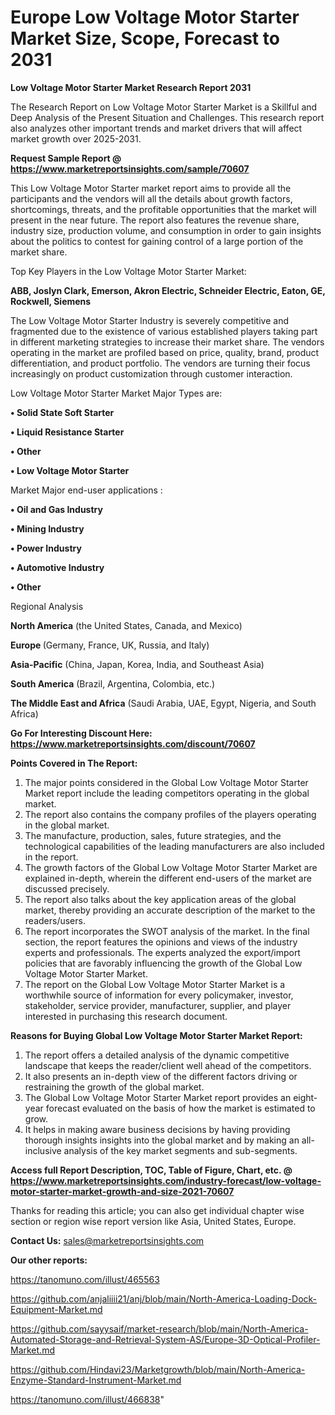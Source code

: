# Europe Low Voltage Motor Starter Market Size, Scope, Forecast to 2031

<strong>Low Voltage Motor Starter Market Research Report 2031</strong>

The Research Report on Low Voltage Motor Starter Market is a Skillful and Deep Analysis of the Present Situation and Challenges. This research report also analyzes other important trends and market drivers that will affect market growth over 2025-2031.

<strong>Request Sample Report @ <a href=https://www.marketreportsinsights.com/sample/70607>https://www.marketreportsinsights.com/sample/70607</a></strong>

This Low Voltage Motor Starter market report aims to provide all the participants and the vendors will all the details about growth factors, shortcomings, threats, and the profitable opportunities that the market will present in the near future. The report also features the revenue share, industry size, production volume, and consumption in order to gain insights about the politics to contest for gaining control of a large portion of the market share.

Top Key Players in the Low Voltage Motor Starter Market:

<strong>ABB, Joslyn Clark, Emerson, Akron Electric, Schneider Electric, Eaton, GE, Rockwell, Siemens</strong>

The Low Voltage Motor Starter Industry is severely competitive and fragmented due to the existence of various established players taking part in different marketing strategies to increase their market share. The vendors operating in the market are profiled based on price, quality, brand, product differentiation, and product portfolio. The vendors are turning their focus increasingly on product customization through customer interaction.

Low Voltage Motor Starter Market Major Types are:

<strong>• Solid State Soft Starter

• Liquid Resistance Starter

• Other

• Low Voltage Motor Starter</strong>

Market Major end-user applications :

<strong>• Oil and Gas Industry

• Mining Industry

• Power Industry

• Automotive Industry

• Other</strong>

Regional Analysis

</u><strong><b>North America</b></strong> (the United States, Canada, and Mexico)

<strong><b>Europe </b></strong>(Germany, France, UK, Russia, and Italy)

<strong><b>Asia-Pacific</b></strong> (China, Japan, Korea, India, and Southeast Asia)

<strong><b>South America</b></strong> (Brazil, Argentina, Colombia, etc.)

<strong><b>The Middle East and Africa</b></strong> (Saudi Arabia, UAE, Egypt, Nigeria, and South Africa)

<strong>Go For Interesting Discount Here: <a href=https://www.marketreportsinsights.com/discount/70607>https://www.marketreportsinsights.com/discount/70607</a></strong>

<strong>Points Covered in The Report:</strong>
<ol>
  <li>The major points considered in the Global Low Voltage Motor Starter Market report include the leading competitors operating in the global market.</li>
  <li>The report also contains the company profiles of the players operating in the global market.</li>
  <li>The manufacture, production, sales, future strategies, and the technological capabilities of the leading manufacturers are also included in the report.</li>
  <li>The growth factors of the Global Low Voltage Motor Starter Market are explained in-depth, wherein the different end-users of the market are discussed precisely.</li>
  <li>The report also talks about the key application areas of the global market, thereby providing an accurate description of the market to the readers/users.</li>
  <li>The report incorporates the SWOT analysis of the market. In the final section, the report features the opinions and views of the industry experts and professionals. The experts analyzed the export/import policies that are favorably influencing the growth of the Global Low Voltage Motor Starter Market.</li>
  <li>The report on the Global Low Voltage Motor Starter Market is a worthwhile source of information for every policymaker, investor, stakeholder, service provider, manufacturer, supplier, and player interested in purchasing this research document.</li>
</ol>
<strong>Reasons for Buying Global Low Voltage Motor Starter Market Report:</strong>

<ol>
  <li>The report offers a detailed analysis of the dynamic competitive landscape that keeps the reader/client well ahead of the competitors.</li>
  <li>It also presents an in-depth view of the different factors driving or restraining the growth of the global market.</li>
  <li>The Global Low Voltage Motor Starter Market report provides an eight-year forecast evaluated on the basis of how the market is estimated to grow.</li>
  <li>It helps in making aware business decisions by having providing thorough insights insights into the global market and by making an all-inclusive analysis of the key market segments and sub-segments.</li>
</ol>
<strong>Access full Report Description, TOC, Table of Figure, Chart, etc. @ <a href=https://www.marketreportsinsights.com/industry-forecast/low-voltage-motor-starter-market-growth-and-size-2021-70607>https://www.marketreportsinsights.com/industry-forecast/low-voltage-motor-starter-market-growth-and-size-2021-70607</a></strong>


Thanks for reading this article; you can also get individual chapter wise section or region wise report version like Asia, United States, Europe.

<strong>Contact Us:</strong>
sales@marketreportsinsights.com

<strong>Our other reports:</strong>

<a href=https://tanomuno.com/illust/465563>https://tanomuno.com/illust/465563</a>

<a href=https://github.com/anjaliiii21/anj/blob/main/North-America-Loading-Dock-Equipment-Market.md>https://github.com/anjaliiii21/anj/blob/main/North-America-Loading-Dock-Equipment-Market.md</a>

<a href=https://github.com/sayysaif/market-research/blob/main/North-America-Automated-Storage-and-Retrieval-System-AS/Europe-3D-Optical-Profiler-Market.md>https://github.com/sayysaif/market-research/blob/main/North-America-Automated-Storage-and-Retrieval-System-AS/Europe-3D-Optical-Profiler-Market.md</a>

<a href=https://github.com/Hindavi23/Marketgrowth/blob/main/North-America-Enzyme-Standard-Instrument-Market.md>https://github.com/Hindavi23/Marketgrowth/blob/main/North-America-Enzyme-Standard-Instrument-Market.md</a>

<a href=https://tanomuno.com/illust/466838>https://tanomuno.com/illust/466838</a>"
